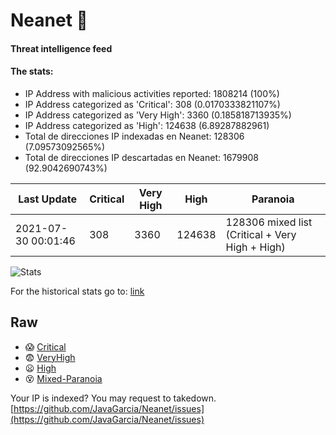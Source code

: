 # Neanet :hocho:
#### Threat intelligence feed
#### The stats:

- IP Address with malicious activities reported: 1808214 (100%)
- IP Address categorized as 'Critical':  308 (0.0170333821107%)
- IP Address categorized as 'Very High':  3360 (0.185818713935%)
- IP Address categorized as 'High':  124638 (6.89287882961)
- Total de direcciones IP indexadas en Neanet:  128306 (7.09573092565%)
- Total de direcciones IP descartadas en Neanet:  1679908 (92.9042690743%)

| Last Update | Critical | Very High | High | Paranoia |
| --- | --- | --- | --- | --- |
| 2021-07-30 00:01:46 | 308 | 3360 | 124638 | 128306 mixed list (Critical + Very High + High)|

![Stats](https://docs.google.com/spreadsheets/d/e/2PACX-1vSnaNMIXVabIpDJjufMlzH7poXnshF3mgd8Is1g9ytUEzVsP5my4Trn8f-xkoLLQ38xpL3HtmUexLo6/pubchart?oid=501124687&format=image)

For the historical stats go to: [link](/stats.csv)
## Raw
- :scream: [Critical](https://raw.githubusercontent.com/JavaGarcia/Neanet/master/blacklists/neanet_critical.txt)
- :fearful: [VeryHigh](https://raw.githubusercontent.com/JavaGarcia/Neanet/master/blacklists/neanet_veryHigh.txtt)
- :frowning: [High](https://raw.githubusercontent.com/JavaGarcia/Neanet/master/blacklists/neanet_high.txt)
- :dizzy_face: [Mixed-Paranoia](https://raw.githubusercontent.com/JavaGarcia/Neanet/master/blacklists/neanet_all.txt)


Your IP is indexed? You may request to takedown. [https://github.com/JavaGarcia/Neanet/issues](https://github.com/JavaGarcia/Neanet/issues)













































































































































































































































































































































































































































































































































































































































































































































































































































































































































































































































































































































































































































































































































































































































































































































































































































































































































































































































































































































































































































































































































































































































































































































































































































































































































































































































































































































































































































































































































































































































































































































































































































































































































































































































































































































































































































































































































































































































































































































































































































































































































































































































































































































































































































































































































































































































































































































































































































































































































































































































































































































































































































































































































































































































































































































































































































































































































































































































































































































































































































































































































































































































































































































































































































































































































































































































































































































































































































































































































































































































































































































































































































































































































































































































































































































































































































































































































































































































































































































































































































































